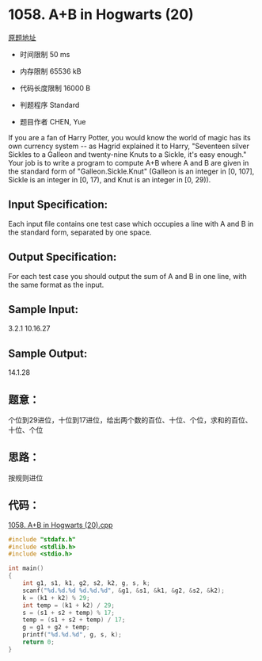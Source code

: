 ﻿# 1058. A+B in Hogwarts (20)
[原题地址](https://www.patest.cn/contests/pat-a-practise/1058)
* 时间限制 50 ms

* 内存限制 65536 kB

* 代码长度限制 16000 B

* 判题程序 Standard 

* 题目作者 CHEN, Yue



If you are a fan of Harry Potter, you would know the world of magic has its own currency system 
-- as Hagrid explained it to Harry, "Seventeen silver Sickles to a Galleon and twenty-nine Knuts 
to a Sickle, it's easy enough." Your job is to write a program to compute A+B where A and B are 
given in the standard form of "Galleon.Sickle.Knut" (Galleon is an integer in [0, 107], Sickle is 
an integer in [0, 17), and Knut is an integer in [0, 29)).



## Input Specification: 

Each input file contains one test case which occupies a line with A and B in the standard form, 
separated by one space. 



## Output Specification: 

For each test case you should output the sum of A and B in one line, with the same format as the input.



## Sample Input:

3.2.1 10.16.27  

## Sample Output:

14.1.28  


## 题意：

个位到29进位，十位到17进位，给出两个数的百位、十位、个位，求和的百位、十位、个位

## 思路：

按规则进位

## 代码：
[1058. A+B in Hogwarts (20).cpp](https://github.com/jerrykcode/PAT-Practise/blob/master/PAT%20Advanced%20Level%20Practise/1058.%20A+B%20in%20Hogwarts%20(20)/1058.%20A+B%20in%20Hogwarts%20(20).cpp)

```cpp
#include "stdafx.h"
#include <stdlib.h>
#include <stdio.h>

int main()
{
	int g1, s1, k1, g2, s2, k2, g, s, k;
	scanf("%d.%d.%d %d.%d.%d", &g1, &s1, &k1, &g2, &s2, &k2);
	k = (k1 + k2) % 29;
	int temp = (k1 + k2) / 29;
	s = (s1 + s2 + temp) % 17;
	temp = (s1 + s2 + temp) / 17;
	g = g1 + g2 + temp;
	printf("%d.%d.%d", g, s, k);
	return 0;
}
```
